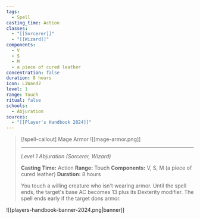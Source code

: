 ```yaml
---
tags:
  - Spell
casting_time: Action
classes:
  - "[[Sorcerer]]"
  - "[[Wizard]]"
components:
  - V
  - S
  - M
  - a piece of cured leather
concentration: false
duration: 8 hours
icon: LiWand2
level: 1
range: Touch
ritual: false
schools:
  - Abjuration
sources: 
  - "[[Player's Handbook 2024]]"
---
```

>[!spell-callout] Mage Armor
>![[mage-armor.png]]
>
>---
>_Level 1 Abjuration (Sorcerer, Wizard)_
>
>**Casting Time:** Action
>**Range:** Touch
>**Components:** V, S, M (a piece of cured leather)
>**Duration:** 8 hours
>
>You touch a willing creature who isn't wearing armor. Until the spell ends, the target's base AC becomes 13 plus its Dexterity modifier. The spell ends early if the target dons armor.


![[players-handbook-banner-2024.png|banner]]